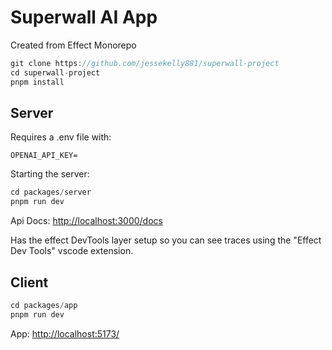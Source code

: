 # Superwall AI App

Created from Effect Monorepo

```ts
git clone https://github.com/jessekelly881/superwall-project
cd superwall-project
pnpm install
```

## Server

Requires a .env file with:

```env
OPENAI_API_KEY=
```

Starting the server:

```ts
cd packages/server
pnpm run dev
```

Api Docs: <http://localhost:3000/docs>

Has the effect DevTools layer setup so you can see traces using the "Effect Dev Tools" vscode extension.

## Client

```ts
cd packages/app
pnpm run dev
```

App: <http://localhost:5173/>
